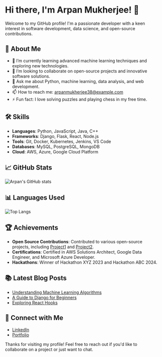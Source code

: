 # Hi there, I'm Arpan Mukherjee! 👋

Welcome to my GitHub profile! I'm a passionate developer with a keen interest in software development, data science, and open-source contributions.

## 🚀 About Me

- 🌱 I’m currently learning advanced machine learning techniques and exploring new technologies.
- 👯 I’m looking to collaborate on open-source projects and innovative software solutions.
- 💬 Ask me about Python, machine learning, data analysis, and web development.
- 📫 How to reach me: [arpanmukherjee38@example.com](mailto:arpanmukherjee38@example.com)
- ⚡ Fun fact: I love solving puzzles and playing chess in my free time.

## 🛠️ Skills

- **Languages**: Python, JavaScript, Java, C++
- **Frameworks**: Django, Flask, React, Node.js
- **Tools**: Git, Docker, Kubernetes, Jenkins, VS Code
- **Databases**: MySQL, PostgreSQL, MongoDB
- **Cloud**: AWS, Azure, Google Cloud Platform

## 📈 GitHub Stats

![Arpan's GitHub stats](https://github-readme-stats.vercel.app/api?username=arpanmukherjee38&show_icons=true&theme=radical)

## 📊 Languages Used

![Top Langs](https://github-readme-stats.vercel.app/api/top-langs/?username=arpanmukherjee38&layout=compact&theme=radical)

## 🏆 Achievements

- **Open Source Contributions**: Contributed to various open-source projects, including [Project1](https://github.com/example/project1) and [Project2](https://github.com/example/project2).
- **Certifications**: Certified in AWS Solutions Architect, Google Data Engineer, and Microsoft Azure Developer.
- **Hackathons**: Winner of Hackathon XYZ 2023 and Hackathon ABC 2024.

## 📚 Latest Blog Posts

<!-- BLOG-POST-LIST:START -->
- [Understanding Machine Learning Algorithms](https://example.com/understanding-machine-learning-algorithms)
- [A Guide to Django for Beginners](https://example.com/guide-to-django-for-beginners)
- [Exploring React Hooks](https://example.com/exploring-react-hooks)
<!-- BLOG-POST-LIST:END -->

## 📢 Connect with Me

- [LinkedIn](https://www.linkedin.com/in/arpanmukherjee38/)
- [Portfolio](https://arpanmukherjee38.dev)

Thanks for visiting my profile! Feel free to reach out if you'd like to collaborate on a project or just want to chat.

